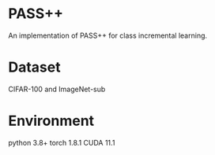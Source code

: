 # PASS++
An implementation of PASS++ for class incremental learning.
# Dataset
CIFAR-100 and ImageNet-sub

# Environment 
  python 3.8+
  torch 1.8.1
  CUDA 11.1
